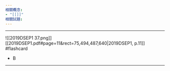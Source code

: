 ```yaml
---
相關概念: 
- "[[]]"
相關試題:
---
```


---
![[2019DSEP1 37.png]]
[[2019DSEP1.pdf#page=11&rect=75,494,487,640|2019DSEP1, p.11]]
 #flashcard 
- B
---
<!--ID: 1730941138670-->
